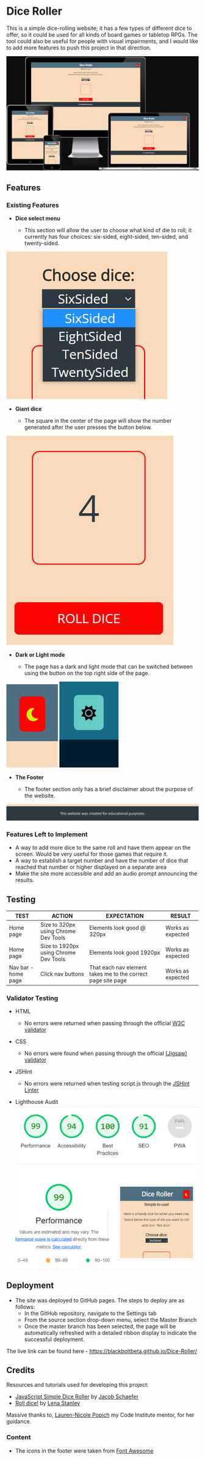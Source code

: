 #  Dice Roller

This is a simple dice-rolling website; it has a few types of different dice to offer, so it could be used for all kinds of board games or tabletop RPGs. The tool could also be useful for people with visual impairments, and I would like to add more features to push this project in that direction.

![Responsive Mockup](assets/images/responsive-screens.png)

## Features 

### Existing Features

- __Dice select menu__

  - This section will allow the user to choose what kind of die to roll; it currently has four choices: six-sided, eight-sided, ten-sided, and twenty-sided.

![Dice select](assets/images/dice-select.png)

- __Giant dice__

  - The square in the center of the page will show the number generated after the user presses the button below.

![Giant dice](assets/images/giant-dice.png)

- __Dark or Light mode__

  - The page has a dark and light mode that can be switched between using the button on the top right side of the page.

![Theme light](assets/images/theme-light.png)
![Theme dark](assets/images/theme-dark.png)

- __The Footer__ 

  - The footer section only has a brief disclaimer about the purpose of the website.

![Footer](assets/images/footer.png)


### Features Left to Implement

- A way to add more dice to the same roll and have them appear on the screen. Would be very useful for those games that require it.
- A way to establish a target number and have the number of dice that reached that number or higher displayed on a separate area
- Make the site more accessible and add an audio prompt announcing the results.

## Testing 

**TEST** | **ACTION** | **EXPECTATION** | **RESULT** 
----------|----------|----------|----------
Home page	| Size to 320px using Chrome Dev Tools	| Elements look good @ 320px | Works as expected
Home page	| Size to 1920px using Chrome Dev Tools | Elements look good 1920px | Works as expected
Nav bar - home page | Click nav buttons | That each nav element takes me to the correct page site page | Works as expected


### Validator Testing 

- HTML
  - No errors were returned when passing through the official [W3C validator](https://blackboltbeta.github.io/Dice-Roller/)
- CSS
  - No errors were found when passing through the official [(Jigsaw) validator](https://jigsaw.w3.org/css-validator/validator?uri=https%3A%2F%2Fblackboltbeta.github.io%2FDice-Roller%2F&profile=css3svg&usermedium=all&warning=1&vextwarning=&lang=en)

- JSHint
  - No errors were returned when testing script.js through the [JSHint Linter](https://jshint.com/)

- Lighthouse Audit<br>
![Lighthouse Audit](assets/images/lighthouse-audit.png)

## Deployment

 
- The site was deployed to GitHub pages. The steps to deploy are as follows: 
  - In the GitHub repository, navigate to the Settings tab 
  - From the source section drop-down menu, select the Master Branch
  - Once the master branch has been selected, the page will be automatically refreshed with a detailed ribbon display to indicate the successful deployment. 

The live link can be found here - https://blackboltbeta.github.io/Dice-Roller/


## Credits 

Resources and tutorials used for developing this project:
- [JavaScript Simple Dice Roller](https://codepen.io/Pyremell/pen/eZGGXX/) by [Jacob Schaefer](https://codepen.io/Pyremell)
-  [Roll dice!](https://codepen.io/lenasta92579651/pen/yLeVmdW) by [Lena Stanley](https://codepen.io/lenasta92579651/)

Massive thanks to, [Lauren-Nicole Popich](https://www.linkedin.com/in/lauren-nicole-popich-1ab87539/) my Code Institute mentor, for her guidance.

### Content 

- The icons in the footer were taken from [Font Awesome](https://fontawesome.com/)